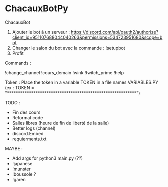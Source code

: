 # ChacauxBotPy
 ChacauxBot


1) Ajouter le bot à un serveur  : https://discord.com/api/oauth2/authorize?client_id=951107688044040263&permissions=534723951680&scope=bot
2) Changer le salon du bot avec la commande : !setupbot
3) Profit


Commands : 

!change_channel
!cours_demain
!wink
!twitch_prime
!help


Token : 
Place the token in a variable TOKEN in a file names VARIABLES.PY (ex : TOKEN = "***********************************************************")


TODO :
- Fin des cours 
- Reformat code 
- Salles libres (heure de fin de liberté de la salle)
- Better logs (channel)
- discord.Embed
- requierments.txt

MAYBE : 
- Add args for python3 main.py (??)
- !japanese
- !munster
- !boussole ?
- !garen 